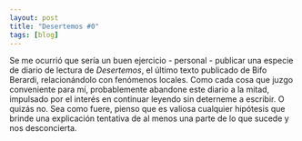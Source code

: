 ```yaml
---
layout: post
title: "Desertemos #0"
tags: [blog]
---
```


Se me ocurrió que sería un buen ejercicio - personal - publicar una especie de diario de lectura de _Desertemos_, el último texto publicado de Bifo Berardi, relacionándolo con fenómenos locales. Como cada cosa que juzgo conveniente para mí, probablemente abandone este diario a la mitad, impulsado por el interés en continuar leyendo sin deterneme a escribir. O quizás no. Sea como fuere, pienso que es valiosa cualquier hipótesis que brinde una explicación tentativa de al menos una parte de lo que sucede y nos desconcierta.
